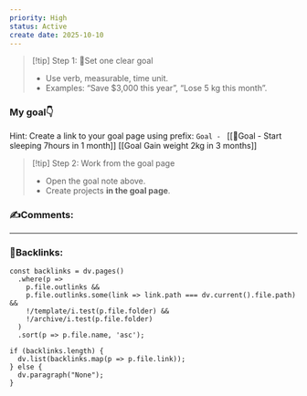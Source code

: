 ```yaml
---
priority: High
status: Active
create date: 2025-10-10
---
```


> [!tip] Step 1: 🎯Set one clear goal
> - Use verb, measurable, time unit.
> - Examples: “Save $3,000 this year”, “Lose 5 kg this month”.


### My goal👇
Hint: Create a link to your goal page using prefix: `Goal - `
[[🎯Goal - Start sleeping 7hours in 1 month]]
[[Goal Gain weight 2kg in 3 months]]

> [!tip] Step 2: Work from the goal page
> - Open the goal note above.
> - Create projects **in the goal page**.

### ✍️Comments:
___
### 🔗Backlinks:
~~~dataviewjs
const backlinks = dv.pages()
  .where(p =>
    p.file.outlinks &&
    p.file.outlinks.some(link => link.path === dv.current().file.path) &&
    !/template/i.test(p.file.folder) &&
    !/archive/i.test(p.file.folder)
  )
  .sort(p => p.file.name, 'asc');

if (backlinks.length) {
  dv.list(backlinks.map(p => p.file.link));
} else {
  dv.paragraph("None");
}
~~~

